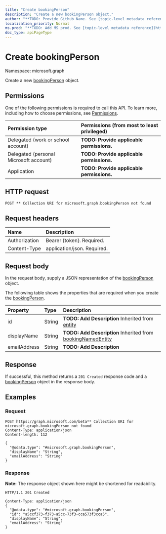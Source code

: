 ```yaml
---
title: "Create bookingPerson"
description: "Create a new bookingPerson object."
author: "**TODO: Provide Github Name. See [topic-level metadata reference](https://msgo.azurewebsites.net/add/document/guidelines/metadata.html#topic-level-metadata)**"
localization_priority: Normal
ms.prod: "**TODO: Add MS prod. See [topic-level metadata reference](https://msgo.azurewebsites.net/add/document/guidelines/metadata.html#topic-level-metadata)**"
doc_type: apiPageType
---
```


# Create bookingPerson
Namespace: microsoft.graph

Create a new [bookingPerson](../resources/bookingperson.md) object.

## Permissions
One of the following permissions is required to call this API. To learn more, including how to choose permissions, see [Permissions](/graph/permissions-reference).

|Permission type|Permissions (from most to least privileged)|
|:---|:---|
|Delegated (work or school account)|**TODO: Provide applicable permissions.**|
|Delegated (personal Microsoft account)|**TODO: Provide applicable permissions.**|
|Application|**TODO: Provide applicable permissions.**|

## HTTP request

<!-- {
  "blockType": "ignored"
}
-->
``` http
POST ** Collection URI for microsoft.graph.bookingPerson not found
```

## Request headers
|Name|Description|
|:---|:---|
|Authorization|Bearer {token}. Required.|
|Content-Type|application/json. Required.|

## Request body
In the request body, supply a JSON representation of the [bookingPerson](../resources/bookingperson.md) object.

The following table shows the properties that are required when you create the [bookingPerson](../resources/bookingperson.md).

|Property|Type|Description|
|:---|:---|:---|
|id|String|**TODO: Add Description** Inherited from [entity](../resources/entity.md)|
|displayName|String|**TODO: Add Description** Inherited from [bookingNamedEntity](../resources/bookingnamedentity.md)|
|emailAddress|String|**TODO: Add Description**|



## Response

If successful, this method returns a `201 Created` response code and a [bookingPerson](../resources/bookingperson.md) object in the response body.

## Examples

### Request
<!-- {
  "blockType": "request",
  "name": "create_bookingperson_from_"
}
-->
``` http
POST https://graph.microsoft.com/beta** Collection URI for microsoft.graph.bookingPerson not found
Content-Type: application/json
Content-length: 112

{
  "@odata.type": "#microsoft.graph.bookingPerson",
  "displayName": "String",
  "emailAddress": "String"
}
```


### Response
**Note:** The response object shown here might be shortened for readability.
<!-- {
  "blockType": "response",
  "truncated": true,
  "@odata.type": "microsoft.graph.bookingPerson"
}
-->
``` http
HTTP/1.1 201 Created

Content-Type: application/json
{
  "@odata.type": "#microsoft.graph.bookingPerson",
  "id": "a5ccf373-f373-a5cc-73f3-cca573f3cca5",
  "displayName": "String",
  "emailAddress": "String"
}
```

